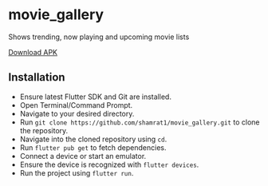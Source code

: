 # movie_gallery

Shows trending, now playing and upcoming movie lists

[Download APK](https://github.com/shamrat1/movie_gallery/blob/main/apk/app-release.apk)

## Installation

-   Ensure latest Flutter SDK and Git are installed.
-   Open Terminal/Command Prompt.
-   Navigate to your desired directory.
-   Run `git clone https://github.com/shamrat1/movie_gallery.git` to clone the repository.
-   Navigate into the cloned repository using `cd`.
-   Run `flutter pub get` to fetch dependencies.
-   Connect a device or start an emulator.
-   Ensure the device is recognized with `flutter devices`.
-   Run the project using `flutter run`.


